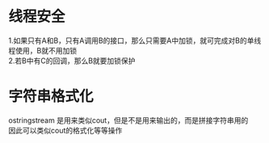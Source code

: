 # 线程安全
1.如果只有A和B，只有A调用B的接口，那么只需要A中加锁，就可完成对B的单线程使用，B就不用加锁  
2.若B中有C的回调，那么B就要加锁保护    



# 字符串格式化
ostringstream 是用来类似cout，但是不是用来输出的，而是拼接字符串用的  
因此可以类似cout的格式化等等操作  
